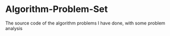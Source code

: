 # Algorithm-Problem-Set
 The source code of the algorithm problems I have done, with some problem analysis
